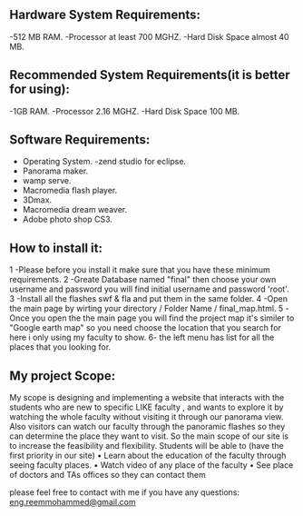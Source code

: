 Hardware System Requirements:
----------------------------
-512 MB RAM.
-Processor at least 700 MGHZ.
-Hard Disk Space almost 40 MB.

Recommended System Requirements(it is better for using):
----------------------------------------------
-1GB RAM.
-Processor 2.16 MGHZ.
-Hard Disk Space 100 MB.

Software Requirements:
-------------------------
- Operating System.
 -zend studio for eclipse.                                                              
- Panorama maker.
- wamp serve.                                                                  
- Macromedia flash player.
- 3Dmax.
- Macromedia dream weaver.
- Adobe photo shop CS3.


How to install it:
-----------------------------

1 -Please before you install it make sure that you have these minimum requirements.
2 -Greate Database named "final" then choose your own username and password you will find initial username and password 'root'.
3 -Install all the flashes swf & fla and put them in the same folder.
4 -Open the main page by wirting your directory / Folder Name / final_map.html.
5 -Once you open the the main page you will find the project map it's similer to "Google earth map" so you need choose the location that you search for here i only using my faculty to show.
6- the left menu has list for all the places that you looking for.



My project Scope:
------------------
My scope is designing and implementing a website that interacts with the students who are new to specific LIKE faculty  , and wants to explore it by watching the whole faculty without visiting it through our panorama view.
 Also visitors can watch our faculty through the panoramic flashes so they can determine the place they want to visit.
So the main scope of our site is to increase the feasibility and flexibility.
Students will be able to (have the first priority in our site)
	•	Learn about the education of the faculty through seeing faculty places.
	•	Watch video of any place of the faculty
	•	See place of doctors and TAs offices so they can contact them 
	

please feel free to contact with me if you have any questions:
eng.reemmohammed@gmail.com

